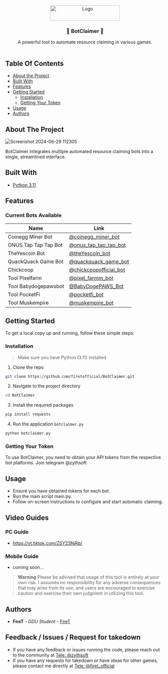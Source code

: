 <br/>
<p align="center">
  <a href="https://github.com/firetofficial/BotClaimer">
    <img src="https://i.imgur.com/bSb0JKK.png" alt="Logo" width="220" height="48">
  </a>
  <h3 align="center">🤖 BotClaimer 🤖</h3>

  <p align="center">
    A powerful tool to automate resource claiming in various games.
    <br/>
    <br/>
  </p>
</p>


## Table Of Contents

* [About the Project](#about-the-project)
* [Built With](#built-with)
* [Features](#features)
* [Getting Started](#getting-started)
  * [Installation](#installation)
  * [Getting Your Token](#getting-your-token)
* [Usage](#usage)
* [Authors](#authors)

## About The Project

![Screenshot 2024-06-29 112305](https://github.com/firetofficial/BotClaimer/assets/120646974/6a16ffea-aa29-4c66-95f4-02c749995a4c)

BotClaimer integrates multiple automated resource claiming bots into a single, streamlined interface.

## Built With

- [Python 3.11](https://www.python.org/)
  
## Features

### Current Bots Available
|  Name               | Link                                                                                   |
|------------------------|----------------------------------------------------------------------------------------|
| Coinegg Miner Bot      | [@coinegg_miner_bot](https://t.me/coinegg_miner_bot/miniapp?startapp=kBNoWEHfEAAY53q4c28)             |
| ONUS Tap Tap Tap Bot   | [@onus_tap_tap_tap_bot](https://t.me/onus_tap_tap_tap_bot?start=1720343272633)                           |
| TheYescoin Bot         | [@theYescoin_bot](https://t.me/theYescoin_bot/Yescoin?startapp=vgeCvo)                             |
| QuackQuack Game Bot    | [@quackquack_game_bot](https://t.me/quackquack_game_bot/myapp?startapp=JjpxaUV31D)                     |
|      Chickcoop         | [@chickcoopofficial_bot](https://t.me/chickcoopofficial_bot/chickcoop?startapp=ref_874616182) |
|      Tool Pixelfarm    | [@pixel_farmm_bot](https://t.me/pixel_farmm_bot?start=8n3nbk)                     |
|      Tool Babydogepawsbot  | [@BabyDogePAWS_Bot](https://t.me/BabyDogePAWS_Bot?start=r_874616182)                     |
|      Tool PocketFi  | [@pocketfi_bot](https://t.me/pocketfi_bot/Mining?startapp=874616182)                     |
|      Tool Muskempire  | [@muskempire_bot](http://t.me/muskempire_bot/game?startapp=hero874616182)                     |

## Getting Started

To get a local copy up and running, follow these simple steps:

### Installation
> Make sure you have Python (3.11) installed
1. Clone the repo

```sh
git clone https://github.com/firetofficial/BotClaimer.git
```

2. Navigate to the project directory

```sh
cd BotClaimer
```

3. Install the required packages

```sh
pip install requests
```
4. Run the application `botclaimer.py`

```sh
python botclaimer.py
```

### Getting Your Token
To use BotClaimer, you need to obtain your API tokens from the respective bot platforms.
Join telegram @zythsoft

## Usage
- Ensure you have obtained tokens for each bot.
- Run the main script main.py.
- Follow on-screen instructions to configure and start automatic claiming.
  

## Video Guides
### PC Guide 
- https://vt.tiktok.com/ZSY23NjRp/
### Mobile Guide
- coming soon...


> **Warning**
> Please be advised that usage of this tool is entirely at your own risk. I assumes no responsibility for any adverse consequences that may arise from its use, and users are encouraged to exercise caution and exercise their own judgment in utilizing this tool.

## Authors

* **FireT** - *GDU Student* - [FireT](https://github.com/firetofficial)


## Feedback / Issues / Request for takedown
- If you have any feedback or issues running the code, please reach out to the community at [Tele: @zythsoft](https://t.me/zythsoft)
- If you have any requests for takedown or have ideas for other games, please contact me directly at [Tele: @firet_official](https://t.me/firet_official)
